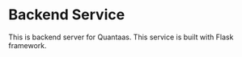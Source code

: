 # Backend Service

This is backend server for Quantaas. This service is built with Flask framework. 
